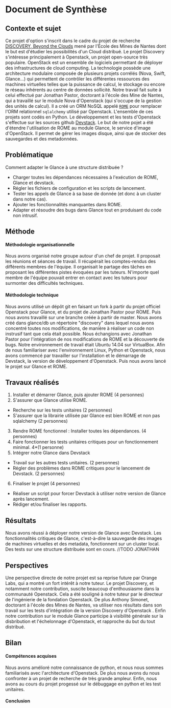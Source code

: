 # Document de Synthèse

## Contexte et sujet

Ce projet d'option s'inscrit dans le cadre du projet de recherche [DISCOVERY, Beyond the Clouds](http://beyondtheclouds.github.io/) mené par l'École des Mines de Nantes dont le but est d'étudier les possibilités d'un Cloud distribué.
Le projet Discovery s'intéresse principalement à Openstack, un projet open-source très populaire.
OpenStack est un ensemble de logiciels permettant de déployer des infrastructures de cloud computing. La technologie possède une architecture modulaire composée de plusieurs projets corrélés (Nova, Swift, Glance...) qui permettent de contrôler les différentes ressources des machines virtuelles telles que la puissance de calcul, le stockage ou encore le réseau inhérents au centre de données sollicité.
Notre travail fait suite à celui effectué par Jonathan Pastor, doctorant à l'école des Mine de Nantes, qui a travaillé sur le module Nova d'Openstack (qui s'occupe de la gestion des unités de calcul).
Il a créé un ORM NoSQL appelé [`ROME`](github.com/badock/rome) pour remplacer l'ORM relationnel `sqlalchemy` utilisé par Openstack.
L'ensemble de ces projets sont codés en Python. Le développement et les tests d'Openstack s'effectue sur les sources github [Devstack](http://docs.openstack.org/developer/devstack/).
Le but de notre pojet a été d'étendre l'utilisation de ROME au module Glance, le service d'image d'OpenStack. Il permet de gérer les images disque, ainsi que de stocker des sauvegardes et des metadonnées.

## Problématique

Comment adapter le Glance à une structure distribuée ?
- Charger toutes les dépendances nécessaires à l'exécution de ROME, Glance et devstack.
- Régler les fichiers de configuration et les scripts de lancement.
- Tester les appels de Glance à sa base de donnée (et donc à un cluster dans notre cas).
- Ajouter les fonctionnalités manquantes dans ROME.
- Adapter et résoudre des bugs dans Glance tout en produisant du code non intrusif.

## Méthode

#### Méthodologie organisationnelle
Nous avons organisé notre groupe autour d'un chef de projet. Il proposait les réunions et séances de travail. Il récupérait les comptes-rendus des différents membres de l'équipe. Il organisait le partage des tâches en proposant les différentes pistes évoquées par les tuteurs.
N'importe quel membre de l'équipe pouvait entrer en contact avec les tuteurs pour surmonter des difficultés techniques.

#### Méthodologie technique
Nous avons utilisé un dépôt git en faisant un fork à partir du projet officiel Openstack pour Glance, et du projet de Jonathan Pastor pour ROME. Puis nous avons travaillé sur une branche créée à partir de master.
Nous avons créé dans glance/db un répertoire "discovery" dans lequel nous avons concentré toutes nos modifications, de manière à réaliser un code non instrusif tant que cela était possible.
Nous échangions avec Jonathan Pastor pour l'intégration de nos modifications de ROME et la découverte de bugs.
Notre environnement de travail était Ubuntu 14.04 sur VirtualBox.
Afin de nous familiariser avec l'environnement Linux, Python et Openstack, nous avons commencé par travailler sur l'installation et le démarrage de Devstack, la version de développement d'Openstack.
Puis nous avons lancé le projet sur Glance et ROME.

## Travaux réalisés

1. Installer et démarrer Glance, puis ajouter ROME (4 personnes)
2. S'assurer que Glance utilise ROME.
  - Recherche sur les tests unitaires (2 personnes)
  - S'assurer que la librairie utilisée par Glance est bien ROME et non pas sqlalchemy (2 personnes)
3. Rendre ROME fonctionnel : Installer toutes les dépendances. (4 personnes)
4. Faire fonctionner les tests unitaires critiques pour un fonctionnement minimal. 4*(1 personne)
5. Intégrer notre Glance dans Devstack
  - Travail sur les autres tests unitaires. (2 personnes)
  - Régler des problèmes dans ROME critiques pour le lancement de Devstack. (2 personnes)
6. Finaliser le projet (4 personnes)
  - Réaliser un script pour forcer Devstack à utiliser notre version de Glance après lancement.
  - Rédiger et/ou finaliser les rapports.

## Résultats

Nous avons réussi à déployer notre version de Glance avec Devstack. Les fonctionnalités critiques de Glance, c'est-à-dire la sauvegarde des images de machines virtuelles et des metadata, fonctionnent sur un cluster local. Des tests sur une structure distribuée sont en cours. //TODO JONATHAN

## Perspectives

Une perspective directe de notre projet est sa reprise future par Orange Labs, qui a montré un fort intérêt à notre tuteur.
Le projet Discovery, et notamment notre contribution, suscite beaucoup d'enthousiasme dans la communauté Openstack. Cela a été souligné à notre tuteur par le directeur de l'ingénierie de la fondation Openstack.
De plus Anthony Simonet, doctorant à l'école des Mines de Nantes, va utiliser nos résultats dans son travail sur les tests d'intégration de la version Discovery d'Openstack .
Enfin notre contribution sur le module Glance participe à visibilité générale sur la disbribution et l'échelonnage d'Openstack, et rapproche du but du tout distribué.

## Bilan

#### Compétences acquises

Nous avons amélioré notre connaissance de python, et nous nous sommes familiarisés avec l'architecture d'Openstack. De plus nous avons du nous confronter à un projet de recherche de très grande ampleur. Enfin, nous avons au cours du projet progessé sur le débuggage en python et les test unitaires.

#### Conclusion
